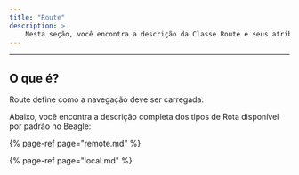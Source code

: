 ```yaml
---
title: "Route"
description: >
    Nesta seção, você encontra a descrição da Classe Route e seus atributos
---
```

---
## O que é?

Route define como a navegação deve ser carregada.

Abaixo, você encontra a descrição completa dos tipos de Rota disponível por padrão no Beagle:

{% page-ref page="remote.md" %}

{% page-ref page="local.md" %}

